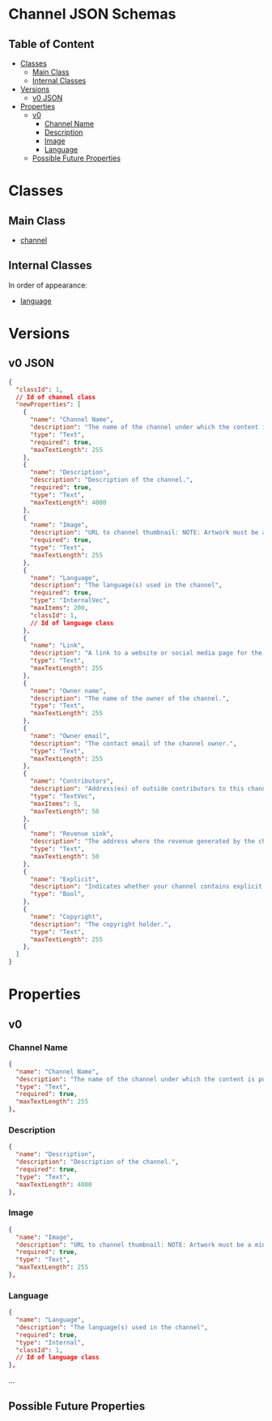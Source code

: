 Channel JSON Schemas
====================

Table of Content
----------------
<!-- TOC START min:1 max:3 link:true asterisk:false update:true -->
- [Classes](#classes)
  - [Main Class](#main-class)
  - [Internal Classes](#internal-classes)
- [Versions](#versions)
  - [v0 JSON](#v0-json)
- [Properties](#properties)
  - [v0](#v0)
    - [Channel Name](#channel-name)
    - [Description](#description)
    - [Image](#image)
    - [Language](#language)
  - [Possible Future Properties](#possible-future-properties)
<!-- TOC END -->

# Classes

## Main Class
- [channel](/joystream-content-system/classes/general/channel.md)

## Internal Classes
In order of appearance:
- [language](/joystream-content-system/classes/general/language.md)

# Versions

## v0 JSON

```json
{
  "classId": 1,
  // Id of channel class
  "newProperties": [
    {
      "name": "Channel Name",
      "description": "The name of the channel under which the content is published.",
      "type": "Text",
      "required": true,
      "maxTextLength": 255
    },
    {
      "name": "Description",
      "description": "Description of the channel.",
      "required": true,
      "type": "Text",
      "maxTextLength": 4000
    },
	{
      "name": "Image",
      "description": "URL to channel thumbnail: NOTE: Artwork must be a minimum size of 1400 x 1400 pixels and a maximum size of 3000 x 3000 pixels, in JPEG or PNG format, 72 dpi, with appropriate file extensions (.jpg, .png), and in the RGB colorspace.",
      "required": true,
      "type": "Text",
      "maxTextLength": 255
    },
    {
      "name": "Language",
      "description": "The language(s) used in the channel",
      "required": true,
      "type": "InternalVec",
      "maxItems": 200,
      "classId": 1,
      // Id of language class
    },
    {
      "name": "Link",
      "description": "A link to a website or social media page for the channel.",
      "type": "Text",
      "maxTextLength": 255
    },
    {
      "name": "Owner name",
      "description": "The name of the owner of the channel.",
      "type": "Text",
      "maxTextLength": 255
    },
    {
      "name": "Owner email",
      "description": "The contact email of the channel owner.",
      "type": "Text",
      "maxTextLength": 255
    },
    {
      "name": "Contributors",
      "description": "Address(es) of outside contributors to this channel",
      "type": "TextVec",
      "maxItems": 5,
      "maxTextLength": 50
    },
    {
      "name": "Revenue sink",
      "description": "The address where the revenue generated by the channel should be transfered",
      "type": "Text",
      "maxTextLength": 50
    },
    {
      "name": "Explicit",
      "description": "Indicates whether your channel contains explicit material.",
      "type": "Bool",
    },
    {
      "name": "Copyright",
      "description": "The copyright holder.",
      "type": "Text",
      "maxTextLength": 255
    },
  ]
}
```

# Properties

## v0

### Channel Name
```json
{
  "name": "Channel Name",
  "description": "The name of the channel under which the content is published.",
  "type": "Text",
  "required": true,
  "maxTextLength": 255
},
```

### Description
```json
{
  "name": "Description",
  "description": "Description of the channel.",
  "required": true,
  "type": "Text",
  "maxTextLength": 4000
},
```

### Image
```json
{
  "name": "Image",
  "description": "URL to channel thumbnail: NOTE: Artwork must be a minimum size of 1400 x 1400 pixels and a maximum size of 3000 x 3000 pixels, in JPEG or PNG format, 72 dpi, with appropriate file extensions (.jpg, .png), and in the RGB colorspace.",
  "required": true,
  "type": "Text",
  "maxTextLength": 255
},
```

### Language
```json
{
  "name": "Language",
  "description": "The language(s) used in the channel",
  "required": true,
  "type": "Internal",
  "classId": 1,
  // Id of language class
},
```
...

## Possible Future Properties

